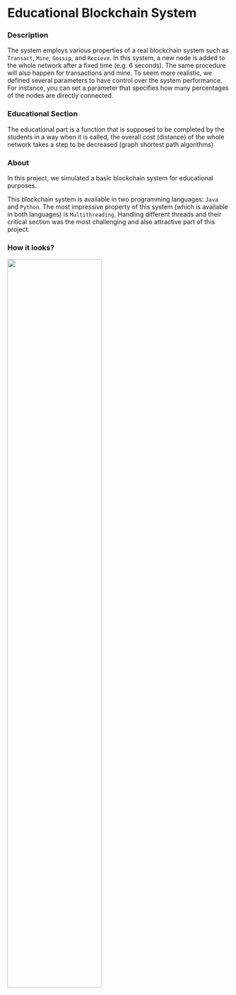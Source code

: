# Educational Blockchain System

### Description
The system employs various properties of a real blockchain system such as `Transact`, `Mine`, `Gossip`, and `Recieve`. In this system, a new node is added to the whole network after a fixed time (e.g. 6 seconds). The same procedure will also happen for transactions and mine.
To seem more realistic, we defined several parameters to have control over the system performance. For instance, you can set a parameter that specifies how many percentages of the nodes are directly connected.

### Educational Section
The educational part is a function that is supposed to be completed by the students in a way when it is called, the overall cost (distance) of the whole network takes a step to be decreased (graph shortest path algorithms)

### About
In this project, we simulated a basic blockchain system for educational purposes.

This blockchain system is available in two programming languages: `Java` and `Python`.
The most impressive property of this system (which is available in both languages) is `Multithreading`. Handling different threads and their critical section was the most challenging and also attractive part of this project.

### How it looks?
<img src="Demo.gif" width="65%">
